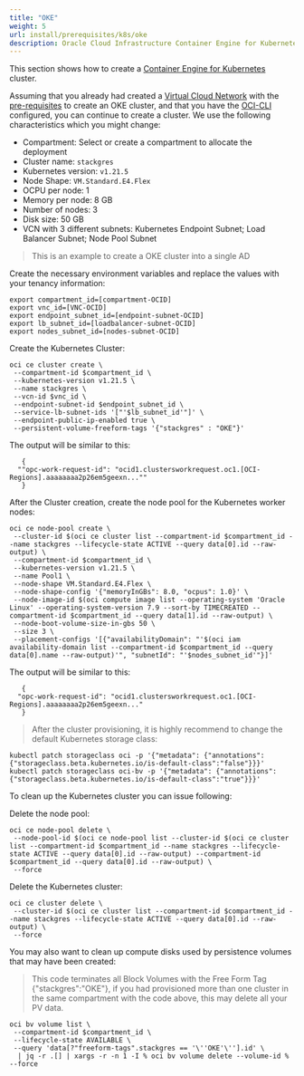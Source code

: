 ```yaml
---
title: "OKE"
weight: 5
url: install/prerequisites/k8s/oke
description: Oracle Cloud Infrastructure Container Engine for Kubernetes (OKE) is a fully-managed, scalable, and highly available service that you can use to deploy your containerized applications to the cloud.
---
```


This section shows how to create a [Container Engine for Kubernetes](https://www.oracle.com/br/cloud-native/container-engine-kubernetes/) cluster.

Assuming that you already had created a [Virtual Cloud Network](https://docs.oracle.com/en-us/iaas/Content/Network/Concepts/landing.htm) with the [pre-requisites](https://docs.oracle.com/en-us/iaas/Content/ContEng/Concepts/contengprerequisites.htm) to create an OKE cluster, and that you have the [OCI-CLI](https://docs.oracle.com/en-us/iaas/Content/API/Concepts/cliconcepts.htm) configured, you can continue to create a cluster.
We use the following characteristics which you might change:

* Compartment: Select or create a compartment to allocate the deployment
* Cluster name: `stackgres`
* Kubernetes version: `v1.21.5`
* Node Shape: `VM.Standard.E4.Flex`
* OCPU per node: 1
* Memory per node: 8 GB
* Number of nodes: 3
* Disk size: 50 GB
* VCN with 3 different subnets: Kubernetes Endpoint Subnet; Load Balancer Subnet; Node Pool Subnet

> This is an example to create a OKE cluster into a single AD

Create the necessary environment variables and replace the values with your tenancy information:

```
export compartment_id=[compartment-OCID]
export vnc_id=[VNC-OCID]
export endpoint_subnet_id=[endpoint-subnet-OCID]
export lb_subnet_id=[loadbalancer-subnet-OCID]
export nodes_subnet_id=[nodes-subnet-OCID]
```

Create the Kubernetes Cluster:

```
oci ce cluster create \
 --compartment-id $compartment_id \
 --kubernetes-version v1.21.5 \
 --name stackgres \
 --vcn-id $vnc_id \
 --endpoint-subnet-id $endpoint_subnet_id \
 --service-lb-subnet-ids '["'$lb_subnet_id'"]' \
 --endpoint-public-ip-enabled true \
 --persistent-volume-freeform-tags '{"stackgres" : "OKE"}'
```

The output will be similar to this:

```
   {
  ""opc-work-request-id": "ocid1.clustersworkrequest.oc1.[OCI-Regions].aaaaaaaa2p26em5geexn...""
   }
```

After the Cluster creation, create the node pool for the Kubernetes worker nodes:

```
oci ce node-pool create \
 --cluster-id $(oci ce cluster list --compartment-id $compartment_id --name stackgres --lifecycle-state ACTIVE --query data[0].id --raw-output) \
 --compartment-id $compartment_id \
 --kubernetes-version v1.21.5 \
 --name Pool1 \
 --node-shape VM.Standard.E4.Flex \
 --node-shape-config '{"memoryInGBs": 8.0, "ocpus": 1.0}' \
 --node-image-id $(oci compute image list --operating-system 'Oracle Linux' --operating-system-version 7.9 --sort-by TIMECREATED --compartment-id $compartment_id --query data[1].id --raw-output) \
 --node-boot-volume-size-in-gbs 50 \
 --size 3 \
 --placement-configs '[{"availabilityDomain": "'$(oci iam availability-domain list --compartment-id $compartment_id --query data[0].name --raw-output)'", "subnetId": "'$nodes_subnet_id'"}]' 
```

The output will be similar to this:

```
   {
  "opc-work-request-id": "ocid1.clustersworkrequest.oc1.[OCI-Regions].aaaaaaaa2p26em5geexn..."
   }
```

> After the cluster provisioning, it is highly recommend to change the default Kubernetes storage class:

```
kubectl patch storageclass oci -p '{"metadata": {"annotations":{"storageclass.beta.kubernetes.io/is-default-class":"false"}}}'
kubectl patch storageclass oci-bv -p '{"metadata": {"annotations":{"storageclass.beta.kubernetes.io/is-default-class":"true"}}}'
```

To clean up the Kubernetes cluster you can issue following:

Delete the node pool:

```
oci ce node-pool delete \
 --node-pool-id $(oci ce node-pool list --cluster-id $(oci ce cluster list --compartment-id $compartment_id --name stackgres --lifecycle-state ACTIVE --query data[0].id --raw-output) --compartment-id $compartment_id --query data[0].id --raw-output) \
 --force
```

Delete the Kubernetes cluster:

```
oci ce cluster delete \
 --cluster-id $(oci ce cluster list --compartment-id $compartment_id --name stackgres --lifecycle-state ACTIVE --query data[0].id --raw-output) \
 --force
```

You may also want to clean up compute disks used by persistence volumes that may have been created:

> This code terminates all Block Volumes with the Free Form Tag {"stackgres":"OKE"}, if you had provisioned more than one cluster in the same compartment with the code above, this may delete all your PV data.

```
oci bv volume list \
 --compartment-id $compartment_id \
 --lifecycle-state AVAILABLE \
 --query 'data[?"freeform-tags".stackgres == '\''OKE'\''].id' \
  | jq -r .[] | xargs -r -n 1 -I % oci bv volume delete --volume-id % --force
```
